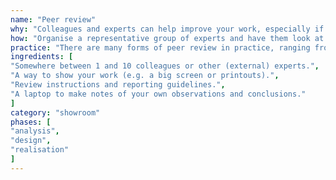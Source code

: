 ```yaml
---
name: "Peer review"
why: "Colleagues and experts can help improve your work, especially if they need to reuse it."
how: "Organise a representative group of experts and have them look at your work in a structured way. Peer reviews can be done in formal and less formal ways. What makes or breaks the review is getting the right colleagues or experts and giving them the right instructions for looking at and reporting about your work."
practice: "There are many forms of peer review in practice, ranging from a quick (but structured) glance at your work by a colleague to a full session with multiple experts who watch you talk them through your work on a big screen."
ingredients: [
"Somewhere between 1 and 10 colleagues or other (external) experts.",
"A way to show your work (e.g. a big screen or printouts).",
"Review instructions and reporting guidelines.",
"A laptop to make notes of your own observations and conclusions."
]
category: "showroom"
phases: [
"analysis",
"design",
"realisation"
]
---
```

